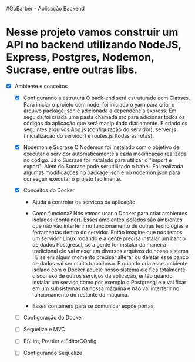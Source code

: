 #GoBarber - Aplicação Backend

# Nesse projeto vamos construir um API no backend utilizando NodeJS, Express, Postgres, Nodemon, Sucrase, entre outras libs.

- [x] Ambiente e conceitos

  - [x] Configurando a estrutura
        O back-end será estruturado com Classes. Para iniciar o projeto com node, foi iniciado o yarn para criar o arquivo package.json e adicionada a dependência express. Em seguida,foi criada uma pasta chamada src para adicionar todos os códigos da aplicação que será manipulado diariamente. E criado os seguintes arquivos App.js (configuração do servidor), server.js (inicialização do servidor) e routes.js (todas as rotas).

  - [x] Nodemon e Sucrase
        O Nodemon foi instalado com o objetivo de executar o servidor automaticamente a cada modificação realizada no código. Já o Sucrase foi instalado para utilizar o "import e export". Além do Sucrase pode ser utilizado o babel. Foi realizada algumas modificações no package.json e no nodemon.json para conseguir executar o projeto facilmente.

  - [x] Conceitos do Docker

    - Ajuda a controlar os serviços da aplicação.

    - Como funciona?
      Nós vamos usar o Docker para criar ambientes isolados (container). Esses ambientes isolados são ambientes que não vão interferir no funcionamento de outras tecnologias e ferramentas dentro do servidor. Então imagine que nós temos um servidor Linux rodando e a gente precisa instalar um banco de dados Postgresql, se a gente for instalar da maneira tradicional ele vai mexer em diversos arquivos do nosso sistema . E se em algum momento precisar alterar ou deletar esse banco de dados vai ser muito trabalhoso. E quando cria esse ambiente isolado com o Docker aquele nosso sistema ele fica totalmente disconexo de outros serviços da aplicação, então quando instalar um serviço como por exemplo o Postgresql ele vai ficar em um subsistemas na nossa máquina e não vai interferir no funcionamento do restante da máquina.

    - Esses containers para se comunicar expõe portas.

  - [ ] Configuração do Docker
  - [ ] Sequelize e MVC
  - [ ] ESLint, Prettier e EditorCOnfig
  - [ ] Configurando Sequelize
